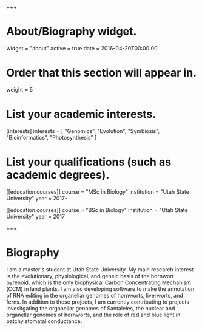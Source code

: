 +++
# About/Biography widget.
widget = "about"
active = true
date = 2016-04-20T00:00:00

# Order that this section will appear in.
weight = 5

# List your academic interests.
[interests]
  interests = [
    "Genomics",
    "Evolution",
    "Symbiosis",
    "Bioinformatics",
    "Photosynthesis"
  ]

# List your qualifications (such as academic degrees).
[[education.courses]]
  course = "MSc in Biology"
  institution = "Utah State University"
  year = 2017-

[[education.courses]]
  course = "BSc in Biology"
  institution = "Utah State University"
  year = 2017
 
+++

# Biography

I am a master's student at Utah State University. My main research interest is the evolutionary, physiological, and geneic basis of the hornwort pyrenoid, which is the only biophysical Carbon Concentrating Mechanism (CCM) in land plants. I am also developing software to make the annotation of RNA editing in the organellar genomes of hornworts, liverworts, and ferns. In addition to these projects, I am currently contributing to projects invesitgating the organellar genomes of Santaleles, the nuclear and organellar genomes of hornworts, and the role of red and blue light in patchy stomatal conductance. 
